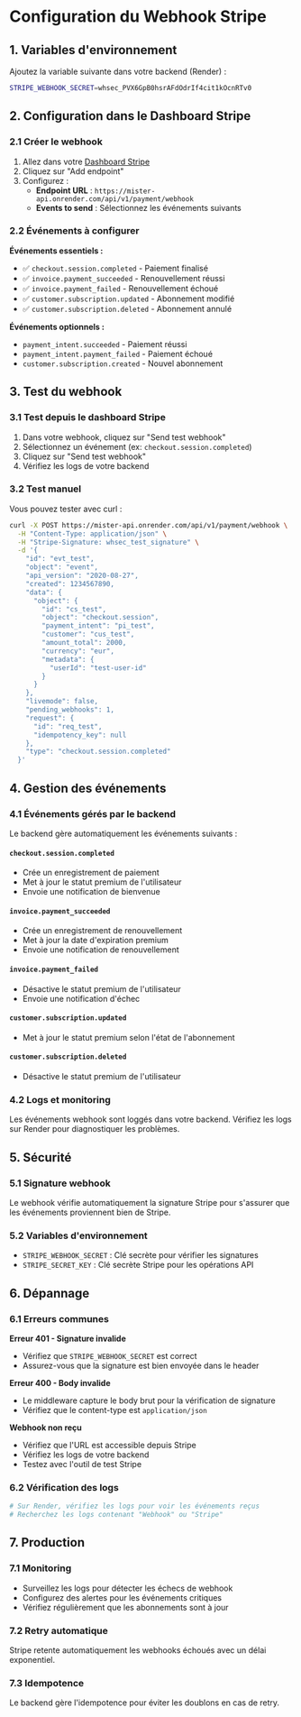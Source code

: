 # Configuration du Webhook Stripe

## 1. Variables d'environnement

Ajoutez la variable suivante dans votre backend (Render) :

```bash
STRIPE_WEBHOOK_SECRET=whsec_PVX6GpB0hsrAFdOdrIf4cit1kOcnRTv0
```

## 2. Configuration dans le Dashboard Stripe

### 2.1 Créer le webhook

1. Allez dans votre [Dashboard Stripe](https://dashboard.stripe.com/webhooks)
2. Cliquez sur "Add endpoint"
3. Configurez :
   - **Endpoint URL** : `https://mister-api.onrender.com/api/v1/payment/webhook`
   - **Events to send** : Sélectionnez les événements suivants

### 2.2 Événements à configurer

**Événements essentiels :**
- ✅ `checkout.session.completed` - Paiement finalisé
- ✅ `invoice.payment_succeeded` - Renouvellement réussi
- ✅ `invoice.payment_failed` - Renouvellement échoué
- ✅ `customer.subscription.updated` - Abonnement modifié
- ✅ `customer.subscription.deleted` - Abonnement annulé

**Événements optionnels :**
- `payment_intent.succeeded` - Paiement réussi
- `payment_intent.payment_failed` - Paiement échoué
- `customer.subscription.created` - Nouvel abonnement

## 3. Test du webhook

### 3.1 Test depuis le dashboard Stripe

1. Dans votre webhook, cliquez sur "Send test webhook"
2. Sélectionnez un événement (ex: `checkout.session.completed`)
3. Cliquez sur "Send test webhook"
4. Vérifiez les logs de votre backend

### 3.2 Test manuel

Vous pouvez tester avec curl :

```bash
curl -X POST https://mister-api.onrender.com/api/v1/payment/webhook \
  -H "Content-Type: application/json" \
  -H "Stripe-Signature: whsec_test_signature" \
  -d '{
    "id": "evt_test",
    "object": "event",
    "api_version": "2020-08-27",
    "created": 1234567890,
    "data": {
      "object": {
        "id": "cs_test",
        "object": "checkout.session",
        "payment_intent": "pi_test",
        "customer": "cus_test",
        "amount_total": 2000,
        "currency": "eur",
        "metadata": {
          "userId": "test-user-id"
        }
      }
    },
    "livemode": false,
    "pending_webhooks": 1,
    "request": {
      "id": "req_test",
      "idempotency_key": null
    },
    "type": "checkout.session.completed"
  }'
```

## 4. Gestion des événements

### 4.1 Événements gérés par le backend

Le backend gère automatiquement les événements suivants :

#### `checkout.session.completed`
- Crée un enregistrement de paiement
- Met à jour le statut premium de l'utilisateur
- Envoie une notification de bienvenue

#### `invoice.payment_succeeded`
- Crée un enregistrement de renouvellement
- Met à jour la date d'expiration premium
- Envoie une notification de renouvellement

#### `invoice.payment_failed`
- Désactive le statut premium de l'utilisateur
- Envoie une notification d'échec

#### `customer.subscription.updated`
- Met à jour le statut premium selon l'état de l'abonnement

#### `customer.subscription.deleted`
- Désactive le statut premium de l'utilisateur

### 4.2 Logs et monitoring

Les événements webhook sont loggés dans votre backend. Vérifiez les logs sur Render pour diagnostiquer les problèmes.

## 5. Sécurité

### 5.1 Signature webhook

Le webhook vérifie automatiquement la signature Stripe pour s'assurer que les événements proviennent bien de Stripe.

### 5.2 Variables d'environnement

- `STRIPE_WEBHOOK_SECRET` : Clé secrète pour vérifier les signatures
- `STRIPE_SECRET_KEY` : Clé secrète Stripe pour les opérations API

## 6. Dépannage

### 6.1 Erreurs communes

**Erreur 401 - Signature invalide**
- Vérifiez que `STRIPE_WEBHOOK_SECRET` est correct
- Assurez-vous que la signature est bien envoyée dans le header

**Erreur 400 - Body invalide**
- Le middleware capture le body brut pour la vérification de signature
- Vérifiez que le content-type est `application/json`

**Webhook non reçu**
- Vérifiez que l'URL est accessible depuis Stripe
- Vérifiez les logs de votre backend
- Testez avec l'outil de test Stripe

### 6.2 Vérification des logs

```bash
# Sur Render, vérifiez les logs pour voir les événements reçus
# Recherchez les logs contenant "Webhook" ou "Stripe"
```

## 7. Production

### 7.1 Monitoring

- Surveillez les logs pour détecter les échecs de webhook
- Configurez des alertes pour les événements critiques
- Vérifiez régulièrement que les abonnements sont à jour

### 7.2 Retry automatique

Stripe retente automatiquement les webhooks échoués avec un délai exponentiel.

### 7.3 Idempotence

Le backend gère l'idempotence pour éviter les doublons en cas de retry. 